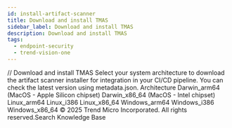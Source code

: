 ```yaml
---
id: install-artifact-scanner
title: Download and install TMAS
sidebar_label: Download and install TMAS
description: Download and install TMAS
tags:
  - endpoint-security
  - trend-vision-one
---
```


/*<![CDATA[*/ $('#title').html($('meta[name=map-description]').attr('content')); /*]]>*/ Download and install TMAS Select your system architecture to download the artifact scanner installer for integration in your CI/CD pipeline. You can check the latest version using metadata.json. Architecture Darwin_arm64 (MacOS - Apple Silicon chipset) Darwin_x86_64 (MacOS - Intel chipset) Linux_arm64 Linux_i386 Linux_x86_64 Windows_arm64 Windows_i386 Windows_x86_64 © 2025 Trend Micro Incorporated. All rights reserved.Search Knowledge Base